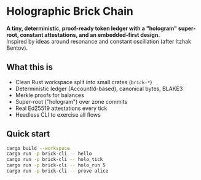 # Holographic Brick Chain

**A tiny, deterministic, proof-ready token ledger with a "hologram" super-root, constant attestations, and an embedded-first design.**  
Inspired by ideas around resonance and constant oscillation (after Itzhak Bentov).

## What this is
- Clean Rust workspace split into small crates (`brick-*`)
- Deterministic ledger (AccountId-based), canonical bytes, BLAKE3
- Merkle proofs for balances
- Super-root ("hologram") over zone commits
- Real Ed25519 attestations every tick
- Headless CLI to exercise all flows

## Quick start
```bash
cargo build --workspace
cargo run -p brick-cli -- hello
cargo run -p brick-cli -- holo_tick
cargo run -p brick-cli -- holo_run 5
cargo run -p brick-cli -- prove alice

